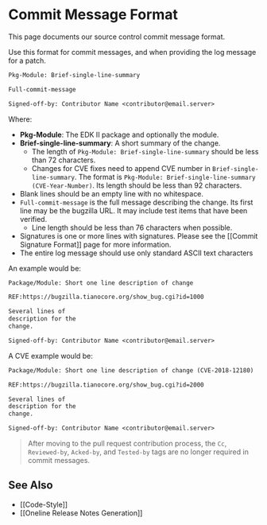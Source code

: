 # Commit Message Format

This page documents our source control commit message format.

Use this format for commit messages, and when providing the log message for a patch.

```txt
Pkg-Module: Brief-single-line-summary

Full-commit-message

Signed-off-by: Contributor Name <contributor@email.server>
```

Where:

* **Pkg-Module**: The EDK II package and optionally the module.
* **Brief-single-line-summary**: A short summary of the change.
  * The length of `Pkg-Module: Brief-single-line-summary` should be less than 72 characters.
  * Changes for CVE fixes need to append CVE number in `Brief-single-line-summary`. The format is
   `Pkg-Module: Brief-single-line-summary (CVE-Year-Number)`. Its length should be less than 92 characters.
* Blank lines should be an empty line with no whitespace.
* `Full-commit-message` is the full message describing the change. Its first line may be the bugzilla URL. It may
  include test items that have been verified.
  * Line length should be less than 76 characters when possible.
* Signatures is one or more lines with signatures. Please see the [[Commit Signature Format]] page for more information.
* The entire log message should use only standard ASCII text characters

An example would be:

```txt
Package/Module: Short one line description of change

REF:https://bugzilla.tianocore.org/show_bug.cgi?id=1000

Several lines of
description for the
change.

Signed-off-by: Contributor Name <contributor@email.server>
```

A CVE example would be:

```txt
Package/Module: Short one line description of change (CVE-2018-12180)

REF:https://bugzilla.tianocore.org/show_bug.cgi?id=2000

Several lines of
description for the
change.

Signed-off-by: Contributor Name <contributor@email.server>
```

> After moving to the pull request contribution process, the `Cc`, `Reviewed-by`, `Acked-by`, and `Tested-by` tags are
> no longer required in commit messages.

## See Also

* [[Code-Style]]
* [[Oneline Release Notes Generation]]
